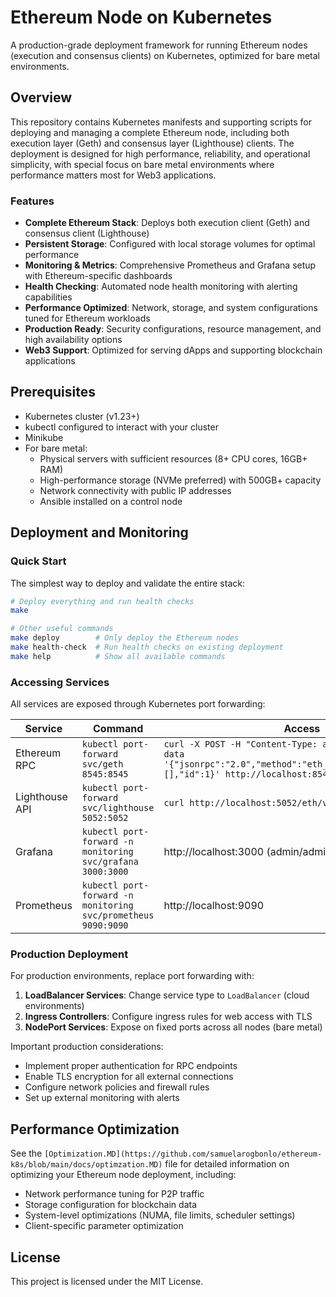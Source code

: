 # Ethereum Node on Kubernetes

A production-grade deployment framework for running Ethereum nodes (execution and consensus clients) on Kubernetes, optimized for bare metal environments.

## Overview

This repository contains Kubernetes manifests and supporting scripts for deploying and managing a complete Ethereum node, including both execution layer (Geth) and consensus layer (Lighthouse) clients. The deployment is designed for high performance, reliability, and operational simplicity, with special focus on bare metal environments where performance matters most for Web3 applications.

### Features

- **Complete Ethereum Stack**: Deploys both execution client (Geth) and consensus client (Lighthouse)
- **Persistent Storage**: Configured with local storage volumes for optimal performance
- **Monitoring & Metrics**: Comprehensive Prometheus and Grafana setup with Ethereum-specific dashboards
- **Health Checking**: Automated node health monitoring with alerting capabilities
- **Performance Optimized**: Network, storage, and system configurations tuned for Ethereum workloads
- **Production Ready**: Security configurations, resource management, and high availability options
- **Web3 Support**: Optimized for serving dApps and supporting blockchain applications

## Prerequisites

- Kubernetes cluster (v1.23+)
- kubectl configured to interact with your cluster
- Minikube
- For bare metal:
  - Physical servers with sufficient resources (8+ CPU cores, 16GB+ RAM)
  - High-performance storage (NVMe preferred) with 500GB+ capacity
  - Network connectivity with public IP addresses
  - Ansible installed on a control node

## Deployment and Monitoring

### Quick Start

The simplest way to deploy and validate the entire stack:

```bash
# Deploy everything and run health checks
make

# Other useful commands
make deploy        # Only deploy the Ethereum nodes
make health-check  # Run health checks on existing deployment
make help          # Show all available commands
```

### Accessing Services

All services are exposed through Kubernetes port forwarding:

| Service | Command | Access |
|---------|---------|--------|
| Ethereum RPC | `kubectl port-forward svc/geth 8545:8545` | `curl -X POST -H "Content-Type: application/json" --data '{"jsonrpc":"2.0","method":"eth_blockNumber","params":[],"id":1}' http://localhost:8545` |
| Lighthouse API | `kubectl port-forward svc/lighthouse 5052:5052` | `curl http://localhost:5052/eth/v1/node/syncing` |
| Grafana | `kubectl port-forward -n monitoring svc/grafana 3000:3000` | http://localhost:3000 (admin/admin123) |
| Prometheus | `kubectl port-forward -n monitoring svc/prometheus 9090:9090` | http://localhost:9090 |

### Production Deployment

For production environments, replace port forwarding with:

1. **LoadBalancer Services**: Change service type to `LoadBalancer` (cloud environments)
2. **Ingress Controllers**: Configure ingress rules for web access with TLS
3. **NodePort Services**: Expose on fixed ports across all nodes (bare metal)

Important production considerations:
- Implement proper authentication for RPC endpoints
- Enable TLS encryption for all external connections
- Configure network policies and firewall rules
- Set up external monitoring with alerts

## Performance Optimization

See the `[Optimization.MD](https://github.com/samuelarogbonlo/ethereum-k8s/blob/main/docs/optimzation.MD)` file for detailed information on optimizing your Ethereum node deployment, including:

- Network performance tuning for P2P traffic
- Storage configuration for blockchain data
- System-level optimizations (NUMA, file limits, scheduler settings)
- Client-specific parameter optimization

## License

This project is licensed under the MIT License.